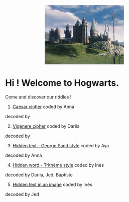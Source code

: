 <p align="center">
  <img src="https://github.com/Cprudhomme/2021-nouveau_media-projet/blob/96d54c30c99dbec3acb4300668d5b275991c83b6/groupe3/image/Hogwarts.jpg" width="50%" height="50%" />


# Hi ! Welcome to Hogwarts.
Come and discover our riddles !

1. [Caesar cipher](1-codecésar.md)
coded by Anna

decoded by 

2. [Vigenere cipher](2-codevigenere.md)
coded by Dariia

decoded by 

3. [Hidden text - George Sand style](3-steganographie-aya.md)
coded by Aya

decoded by Anna

4. [Hidden word - Trithème style](4-stégano_Trithème.md) 
coded by Inès

decoded by Dariia, Jed, Baptiste

5. [Hidden text in an image](5-image_with_hidden_message.md)
coded by Inès

decoded by Jed
